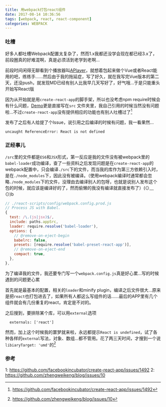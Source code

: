 ```yaml
---
title: 用webpack打包react组件
date: 2017-08-14 10:36:56
tags: [webpack, react, react-component]
categories: WEBPACK
---
```


### 吐槽
好多人都吐槽Webpack配置太复杂了，然而1.x我都还没学会现在都已经3.x了，前段圈真的好难混啊，真是必须活到老学到老啊…


前段时间闲得无聊看到个播放器叫[APlayer](https://github.com/DIYgod/APlayer)，就想着包起来做个Vue或者React能用的吧，练练手……然后由于我的拖延症，写了好久，就在我写完Vue版本的第二天，还没push，就发现MD已经有别人比我早几天写好了，好气哦…于是只能重头开始写React版


因为从开始就是用`create-react-app`的脚手架，所以也没考虑npm require时候会有什么问题，[Demo](http://sabrinaluo.com/react-aplayer/)更是直接写在`src` 文件夹里，我自己引用的时候当然没有问题啦…不过`create-react-app`没有提供相应的功能也有别人吐槽过了[^1]


发布了之后有人给提了个Issue，说引用之后编译的时候有问题，我一看果然…
```
uncaught ReferenceError: React is not defined
```

### 正经事儿
`/src`里的文件都是`ES6`和`JSX`形式，第一反应是我的文件没有被webpack里的`babel-loader`成功编译，查了一些资料之后发现问题是在`create-react-app`的webpack配置中，只会编译`./src`下的文件，而当我的库作为第三方依赖引入时，是在`./node_modules`下，因此没有被编译。（使用webpack编译时通常都会忽略`./node_modules`下的文件，没理由去编译别人的包呀，也就是说别人发布这个包的时候，就应该是编译好的了，然而偷懒的我没有编译就直接发布了）(⊙﹏⊙)b

``` javascript
// ./react-scripts/config/webpack.config.prod.js
// Process JS with Babel.
{
  test: /\.(js|jsx)$/,
  include: paths.appSrc,
  loader: require.resolve('babel-loader'),
  options: {
    // @remove-on-eject-begin
    babelrc: false,
    presets: [require.resolve('babel-preset-react-app')],
    // @remove-on-eject-end
    compact: true,
  },
},
```

为了编译我的文件，我还要专门写一个`webpack.config.js`真是好心累…写的时候遇到的问题更心累


首先就是最基本的配置，相关的`loader`和minify plugin，编译之后文件很大…原来是把`react`也打包进去了，如果所有人都这么写组件的话……最后的APP里有几个组件就会有几份重复的react，肯定是不对的。


之后搜到，要排除某个库，可以用`external`选项
```
  externals: ['react']
```
然而，加上这个时候我的噩梦就来啦，永远都提示`React is undefined`，试了各种各样的`external`写法，对象、数组…都不管用。花了两三天时间，才搜到一个说`libiaryTarget: 'umd'`的[^2]

### 参考
1: https://github.com/facebookincubator/create-react-app/issues/1492
2: https://github.com/zhengweikeng/blog/issues/10

[^1]: https://github.com/facebookincubator/create-react-app/issues/1492
[^2]: https://github.com/zhengweikeng/blog/issues/10